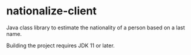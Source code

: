 nationalize-client
==================


Java class library to estimate the nationality of a person based on a last name.

Building the project requires JDK 11 or later.